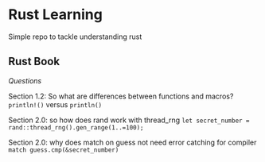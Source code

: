 # Rust Learning
Simple repo to tackle understanding rust



## Rust Book

*Questions*

Section 1.2: So what are differences between functions and macros?
`println!()` versus `println()`

Section 2.0: so how does rand work with thread_rng
`let secret_number = rand::thread_rng().gen_range(1..=100);` 

Section 2.0: why does match on guess not need error catching for compiler `match guess.cmp(&secret_number)`